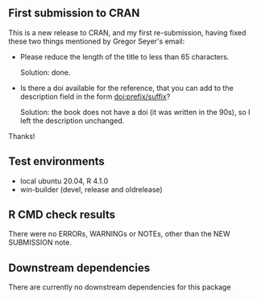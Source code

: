 ## First submission to CRAN
This is a new release to CRAN, and my first re-submission, having fixed these two things mentioned by Gregor Seyer's email:

* Please reduce the length of the title to less than 65 characters.

	Solution: done.

* Is there a doi available for the reference, that you can add to the description field in the form <doi:prefix/suffix>?

	Solution: the book does not have a doi (it was written in the 90s), so I left the description unchanged.

Thanks!

## Test environments
* local ubuntu 20.04, R 4.1.0
* win-builder (devel, release and oldrelease)

## R CMD check results
There were no ERRORs, WARNINGs or NOTEs, other than the NEW SUBMISSION note.

## Downstream dependencies
There are currently no downstream dependencies for this package
